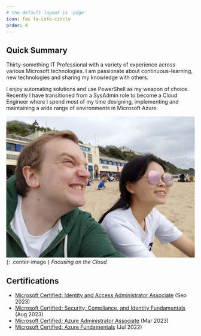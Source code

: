 ```yaml
---
# the default layout is 'page'
icon: fas fa-info-circle
order: 4
---
```


## Quick Summary
Thirty-something IT Professional with a variety of experience across various Microsoft technologies. I am passionate about continuous-learning, new technologies and sharing my knowledge with others. 

I enjoy automating solutions and use PowerShell as my weapon of choice. Recently I have transitioned from a SysAdmin role to become a Cloud Engineer where I spend most of my time designing, implementing and maintaining a wide range of environments in Microsoft Azure.

![Focusing on the Cloud](assets/img/AboutPage/FocusingOnTheCloud.jpg){: .center-image }
*Focusing on the Cloud*

## Certifications
- [Microsoft Certified: Identity and Access Administrator Associate](https://learn.microsoft.com/en-gb/users/darylgraves/credentials/eb451b88576eebf) (Sep 2023)
- [Microsoft Certified: Security, Compliance, and Identity Fundamentals](https://learn.microsoft.com/en-gb/users/darylgraves/credentials/a5ccaab79ecdfcaf) (Aug 2023)
- [Microsoft Certified: Azure Administrator Associate](https://learn.microsoft.com/en-gb/users/darylgraves/credentials/4ff265d6f146263f) (Mar 2023)
- [Microsoft Certified: Azure Fundamentals](https://learn.microsoft.com/en-gb/users/darylgraves/credentials/c6a79661e1efdf81) (Jul 2022)

